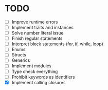 # TODO

- [ ] Improve runtime errors
- [ ] Implement traits and instances
- [ ] Solve number literal issue
- [ ] Finish regular statements
- [ ] Interpret block statements (for, if, while, loop)
- [ ] Enums
- [ ] Structs
- [ ] Generics
- [ ] Implement modules
- [ ] Type check everything
- [ ] Prohibit keywords as identifiers
- [x] Implement calling closures
